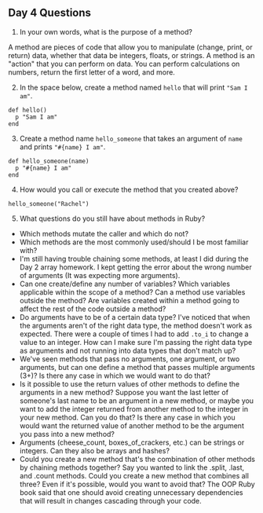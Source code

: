 ## Day 4 Questions

1. In your own words, what is the purpose of a method?

A method are pieces of code that allow you to manipulate (change, print, or return) data, whether that data be integers, floats, or strings. A method is an "action" that you can perform on data. You can perform calculations on numbers, return the first letter of a word, and more.

2. In the space below, create a method named `hello` that will print `"Sam I am"`.

```
def hello()
  p "Sam I am"
end
```

3. Create a method name `hello_someone` that takes an argument of `name` and prints `"#{name} I am"`.
```
def hello_someone(name)
  p "#{name} I am"
end
```

4. How would you call or execute the method that you created above?
```
hello_someone("Rachel")
```

5. What questions do you still have about methods in Ruby?
- Which methods mutate the caller and which do not?
- Which methods are the most commonly used/should I be most familiar with?
- I'm still having trouble chaining some methods, at least I did during the Day 2 array homework. I kept getting the error about the wrong number of arguments (It was expecting more arguments).
- Can one create/define any number of variables? Which variables applicable within the scope of a method? Can a method use variables outside the method? Are variables created within a method going to affect the rest of the code outside a method?
- Do arguments have to be of a certain data type? I've noticed that when the arguments aren't of the right data type, the method doesn't work as expected. There were a couple of times I had to add `.to_i` to change a value to an integer. How can I make sure I'm passing the right data type as arguments and not running into data types that don't match up?
- We've seen methods that pass no arguments, one argument, or two arguments, but can one define a method that passes multiple arguments (3+)? Is there any case in which we would want to do that?
- Is it possible to use the return values of other methods to define the arguments in a new method? Suppose you want the last letter of someone's last name to be an argument in a new method, or maybe you want to add the integer returned from another method to the integer in your new method. Can you do that? Is there any case in which you would want the returned value of another method to be the argument you pass into a new method?
- Arguments (cheese_count, boxes_of_crackers, etc.) can be strings or integers. Can they also be arrays and hashes?
- Could you create a new method that's the combination of other methods by chaining methods together? Say you wanted to link the .split, .last, and .count methods. Could you create a new method that combines all three? Even if it's possible, would you want to avoid that? The OOP Ruby book said that one should avoid creating unnecessary dependencies that will result in changes cascading through your code.
